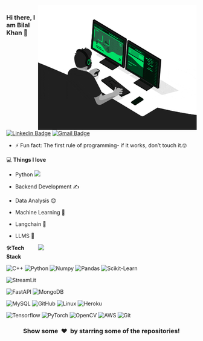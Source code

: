 <img align="right" src="https://github.com/Psycho-Poodle/Psycho-Poodle/blob/main/developer.gif" alt="Coder GIF" width="420" height="330">



### Hi there, I am Bilal Khan 👋
[![Linkedin Badge](https://img.shields.io/badge/-bilalkhan-blue?style=flat-square&logo=Linkedin&logoColor=white&link=https://www.linkedin.com/in/bilal-khan0140/)](https://www.linkedin.com/in/bilal-khan0140/)
[![Gmail Badge](https://img.shields.io/badge/-bilalkhan31c7@gmail.com-c14438?style=flat-square&logo=Gmail&logoColor=white&link=mailto:bilalkhan31c7@gmail.com)](mailto:bilalkhan31c7@gmail.com) 

<!-- - 🎯 Portfolio website: [Portfolio]() -->


- ⚡ Fun fact: The first rule of programming- if it works, don’t touch it.🤓

💻 **Things I love**
- Python <img src="https://media.giphy.com/media/WUlplcMpOCEmTGBtBW/giphy.gif" width="30"> 
- Backend Development ✍️
- Data Analysis 😊
- Machine Learning 🤞
- Langchain 🙂
- LLMS 🧐

    <a href="https://github.com/anuraghazra/github-readme-stats" title="Go to Source">
      <img align="right" width=420 height="auto" src="https://github-readme-stats.vercel.app/api?username=Psycho-Poodle&show_icons=true&theme=dark&border_color=61dafb&hide_border=true&include_all_commits=true" />
    </a>
    
🛠**Tech Stack**
<!-- [![Bilal Khan GitHub stats](https://github-readme-stats.vercel.app/api?username=Psycho-Poodle)](https://github.com/anuraghazra/github-readme-stats) -->

![C++](https://img.shields.io/badge/C%2B%2B-00599C?style=for-the-badge&logo=c%2B%2B&logoColor=white)
![Python](https://img.shields.io/badge/Python-FFD43B?style=for-the-badge&logo=python&logoColor=blue)
![Numpy](https://img.shields.io/badge/Numpy-777BB4?style=for-the-badge&logo=numpy&logoColor=white)
![Pandas](https://img.shields.io/badge/Pandas-2C2D72?style=for-the-badge&logo=pandas&logoColor=white)
![Scikit-Learn](https://img.shields.io/badge/scikit_learn-F7931E?style=for-the-badge&logo=scikit-learn&logoColor=white)
<!-- ![TensorFlow](https://img.shields.io/badge/TensorFlow-FF6F00?style=for-the-badge&logo=TensorFlow&logoColor=white) -->
![StreamLit](https://img.shields.io/badge/Streamlit-FF4B4B?style=for-the-badge&logo=Streamlit&logoColor=white)

![FastAPI](  https://img.shields.io/badge/fastapi-109989?style=for-the-badge&logo=FASTAPI&logoColor=white)
![MongoDB](https://img.shields.io/badge/MongoDB-4EA94B?style=for-the-badge&logo=mongodb&logoColor=white)
<!-- ![CSS3](https://img.shields.io/badge/-CSS3-000000?style=flat&logo=CSS3) --> 

<!-- ![Bootstrap](https://img.shields.io/badge/-Bootstrap-000000?style=flat&logo=bootstrap) -->
![MySQL](https://img.shields.io/badge/-MySQL-000000?style=flat&logo=MySQL)
![GitHub](https://img.shields.io/badge/-GitHub-000000?style=flat&logo=github&logoColor=FFFFFF)
![Linux](https://img.shields.io/badge/-Linux-000000?style=flat&logo=linux&logoColor=FCC624)
![Heroku](https://img.shields.io/badge/-Heroku-000000?style=flat&logo=heroku)

![Tensorflow](https://img.shields.io/badge/-Tensorflow-000000?style=flat&logo=tensorflow)
![PyTorch](https://img.shields.io/badge/-PyTorch-000000?style=flat&logo=pytorch)
![OpenCV](https://img.shields.io/badge/-OpenCV-000000?style=flat&logo=opencv)
![AWS](https://img.shields.io/badge/AWS-000000?style=flat-square&logo=amazon-aws)
![Git](https://img.shields.io/badge/-Git-000000?style=flat&logo=git&logoColor=F05032)

<div align="center">
    <h3 align="center">Show some &nbsp;❤️&nbsp; by starring some of the repositories!</h3>
</div>


